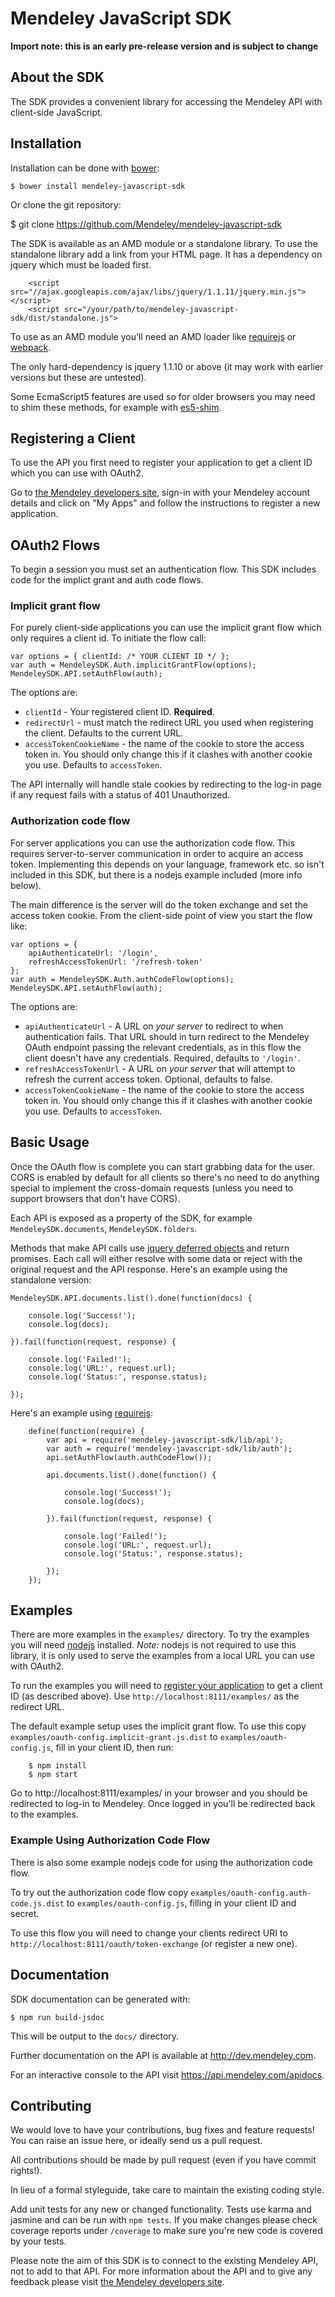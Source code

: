# Mendeley JavaScript SDK

**Import note: this is an early pre-release version and is subject to change**


## About the SDK

The SDK provides a convenient library for accessing the Mendeley API with client-side JavaScript.


## Installation

Installation can be done with [bower][]:

    $ bower install mendeley-javascript-sdk

Or clone the git repository:

  $ git clone https://github.com/Mendeley/mendeley-javascript-sdk

The SDK is available as an AMD module or a standalone library. To use the standalone library add a link from your HTML page. It has a dependency on jquery which must be loaded first.

        <script src="//ajax.googleapis.com/ajax/libs/jquery/1.1.11/jquery.min.js"></script>
        <script src="/your/path/to/mendeley-javascript-sdk/dist/standalone.js">

To use as an AMD module you'll need an AMD loader like [requirejs][] or [webpack][].

The only hard-dependency is jquery 1.1.10 or above (it may work with earlier versions but these are untested).

Some EcmaScript5 features are used so for older browsers you may need to shim these methods, for example with [es5-shim][].


## Registering a Client

To use the API you first need to register your application to get a client ID which you can use with OAuth2.

Go to [the Mendeley developers site][], sign-in with your Mendeley account details and click on "My Apps" and follow the instructions to register a new application.


## OAuth2 Flows

To begin a session you must set an authentication flow. This SDK includes code for the implict grant and auth code flows.

### Implicit grant flow

For purely client-side applications you can use the implicit grant flow which only requires a client id. To initiate the flow call:

    var options = { clientId: /* YOUR CLIENT ID */ };
    var auth = MendeleySDK.Auth.implicitGrantFlow(options);
    MendeleySDK.API.setAuthFlow(auth);

The options are:

- `clientId` - Your registered client ID. **Required**.
- `redirectUrl` - must match the redirect URL you used when registering the client. Defaults to the current URL.
- `accessTokenCookieName` - the name of the cookie to store the access token in. You should only change this if it clashes with another cookie you use. Defaults to `accessToken`.

The API internally will handle stale cookies by redirecting to the log-in page if any request fails with a status of 401 Unauthorized.

### Authorization code flow

For server applications you can use the authorization code flow. This requires server-to-server communication in order to acquire an access token. Implementing this depends on your language, framework etc. so isn't included in this SDK, but there is a nodejs example included (more info below).

The main difference is the server will do the token exchange and set the access token cookie. From the client-side point of view you start the flow like:

    var options = {
        apiAuthenticateUrl: '/login',
        refreshAccessTokenUrl: '/refresh-token'
    };
    var auth = MendeleySDK.Auth.authCodeFlow(options);
    MendeleySDK.API.setAuthFlow(auth);

The options are:

- `apiAuthenticateUrl` - A URL on *your server* to redirect to when authentication fails. That URL should in turn redirect to the Mendeley OAuth endpoint passing the relevant credentials, as in this flow the client doesn't have any credentials. Required, defaults to `'/login'`.
- `refreshAccessTokenUrl` - A URL on *your server* that will attempt to refresh the current access token. Optional, defaults to false.
- `accessTokenCookieName` - the name of the cookie to store the access token in. You should only change this if it clashes with another cookie you use. Defaults to `accessToken`.

## Basic Usage

Once the OAuth flow is complete you can start grabbing data for the user. CORS is enabled by default for all clients so there's no need to do anything special to implement the cross-domain requests (unless you need to support browsers that don't have CORS).

Each API is exposed as a property of the SDK, for example `MendeleySDK.documents`, `MendeleySDK.folders`.

Methods that make API calls use [jquery deferred objects][] and return promises. Each call will either resolve with some data or reject with the original request and the API response. Here's an example using the standalone version:

    MendeleySDK.API.documents.list().done(function(docs) {

        console.log('Success!');
        console.log(docs);

    }).fail(function(request, response) {

        console.log('Failed!');
        console.log('URL:', request.url);
        console.log('Status:', response.status);

    });

Here's an example using [requirejs][]:

        define(function(require) {
            var api = require('mendeley-javascript-sdk/lib/api');
            var auth = require('mendeley-javascript-sdk/lib/auth');
            api.setAuthFlow(auth.authCodeFlow());

            api.documents.list().done(function() {

                console.log('Success!');
                console.log(docs);

            }).fail(function(request, response) {

                console.log('Failed!');
                console.log('URL:', request.url);
                console.log('Status:', response.status);

            });
        });


## Examples

There are more examples in the `examples/` directory. To try the examples you will need [nodejs][] installed. *Note:* nodejs is not required to use this library, it is only used to serve the examples from a local URL you can use with OAuth2.

To run the examples you will need to [register your application][] to get a client ID (as described above). Use `http://localhost:8111/examples/` as the redirect URL.

The default example setup uses the implicit grant flow. To use this copy `examples/oauth-config.implicit-grant.js.dist` to `examples/oauth-config.js`, fill in your client ID, then run:

        $ npm install
        $ npm start

Go to http://localhost:8111/examples/ in your browser and you should be redirected to log-in to Mendeley. Once logged in you'll be redirected back to the examples.

### Example Using Authorization Code Flow

There is also some example nodejs code for using the authorization code flow.

To try out the authorization code flow copy `examples/oauth-config.auth-code.js.dist` to `examples/oauth-config.js`, filling in your client ID and secret.

To use this flow you will need to change your clients redirect URI to `http://localhost:8111/oauth/token-exchange` (or register a new one).


## Documentation

SDK documentation can be generated with:

    $ npm run build-jsdoc

This will be output to the `docs/` directory.

Further documentation on the API is available at http://dev.mendeley.com.

For an interactive console to the API visit https://api.mendeley.com/apidocs.


## Contributing

We would love to have your contributions, bug fixes and feature requests! You can raise an issue here, or ideally send us a pull request.

All contributions should be made by pull request (even if you have commit rights!).

In lieu of a formal styleguide, take care to maintain the existing coding style.

Add unit tests for any new or changed functionality. Tests use karma and jasmine and can be run with `npm tests`. If you make changes please check coverage reports under `/coverage` to make sure you're new code is covered by your tests.

Please note the aim of this SDK is to connect to the existing Mendeley API, not to add to that API. For more information about the API and to give any feedback please visit [the Mendeley developers site].


[jquery deferred objects]:http://api.jquery.com/category/deferred-object/
[es5-shim]:https://github.com/es-shims/es5-shim
[requirejs]:http://requirejs.org
[webpack]:http://webpack.github.io
[the Mendeley developers site]:http://dev.mendeley.com
[register your application]:http://dev.mendeley.com
[nodejs]:http://nodejs.org
[bower]:http://bower.io
